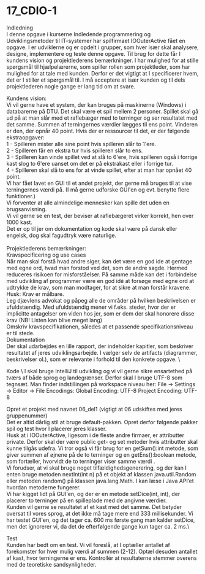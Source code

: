 # 17_CDIO-1
Indledning \
I denne opgave i kurserne Indledende programmering og Udviklingsmetoder til IT-systemer har spilfirmaet IOOuterActive fået en opgave. 
I er udviklerne og er opdelt i grupper, som hver især skal analysere, designe, implementere og teste denne opgave. 
Til brug for dette får I kundens vision og projektlederens bemærkninger. 
I har mulighed for at stille spørgsmål til hjælpelærerne, som spiller rollen som projektleder, som har mulighed for at tale med kunden. 
Derfor er det vigtigt at I specificerer hvem, det er I stiller et spørgsmål til. 
I må acceptere at især kunden og til dels projektlederen nogle gange er lang tid om at svare.

Kundens vision: \
Vi vil gerne have et system, der kan bruges på maskinerne (Windows) i databarerne på DTU. Det skal være et spil mellem 2 personer. Spillet skal gå ud på at man slår med et raflebæger med to terninger og ser resultatet med det samme. Summen af terningernes værdier lægges til ens point. Vinderen er den, der opnår 40 point. Hvis der er ressourcer til det, er der følgende ekstraopgaver: \
1 - Spilleren mister alle sine point hvis spilleren slår to 1'ere. \
2 - Spilleren får en ekstra tur hvis spilleren slår to ens.\
3 - Spilleren kan vinde spillet ved at slå to 6'ere, hvis spilleren også i forrige kast slog to 6'ere uanset om det er på ekstrakast eller i forrige tur.\
4 - Spilleren skal slå to ens for at vinde spillet, efter at man har opnået 40 point.\
Vi har fået lavet en GUI til et andet projekt, der gerne må bruges til at vise terningernes værdi på. 
(I må gerne udforske GUI'en og evt. benytte flere funktioner.)\
Vi forventer at alle almindelige mennesker kan spille det uden en brugsanvisning.\
Vi vil gerne se en test, der beviser at raflebægeret virker korrekt, hen over 1000 kast.\
Det er op til jer om dokumentation og kode skal være på dansk eller engelsk, dog skal fagudtryk være naturlige.\
\
Projektlederens bemærkninger:\
Kravspecificering og use cases\
Når man skal forstå hvad andre siger, kan det være en god ide at gentage med egne ord, hvad man forstod ved det, som de andre sagde. 
Hermed reduceres risikoen for misforståelser. 
På samme måde kan det i forbindelse med udvikling af programmer være en god idé at forsøge med egne ord at udtrykke de krav, som man modtager, for at sikre at man forstår kravene.\
Husk: Krav er målbare.\
Leg djævlens advokat og påpeg alle de områder på hvilken beskrivelsen er ufuldstændig. 
Med ufuldstændig mener vi f.eks. steder, hvor der er implicitte antagelser om viden hos jer, som er dem der skal honorere disse krav (NB! Listen kan blive meget lang)\
Omskriv kravspecifikationen, således at et passende specifikationsniveau er til stede.
\
Dokumentation \
Der skal udarbejdes en lille rapport, der indeholder kapitler, som beskriver resultatet af jeres udviklingsarbejde. 
I vælger selv de artifacts (diagrammer, beskrivelser ol.), som er  relevante i forhold til den konkrete opgave. \

Kode \ 
I skal bruge IntelliJ til udvikling og vi vil gerne sikre ensartethed på tværs af både sprog og landegrænser. Derfor skal I bruge UTF-8 som tegnsæt. Man finder indstillingen på workspace niveau her:
 File -> Settings -> Editor -> File Encodings:
Global Encoding: UTF-8
Project Encoding: UTF-8

Opret et projekt med navnet 06_del1 (vigtigt at 06 udskiftes med jeres gruppenummer)\
Det er altid dårlig stil at bruge default-pakken. Opret derfor følgende pakker spil og test hvor I placerer jeres klasser.\
Husk at i IOOuterActive, ligesom i de fleste andre firmaer, er attributter private. Derfor skal der være public get- og set metoder hvis attributter skal kunne tilgås udefra. Vi tror også vi får brug for en getSum():int metode, som giver summen af øjnene på de to terninger og en getEns():boolean metode, som fortæller, hvorvidt de to terninger viser samme værdi .\
Vi forudser, at vi skal bruge noget tilfældighedsgenerering, og der kan I enten bruge metoden nextInt(int n) på et objekt af klassen java.util.Random eller metoden random() på klassen java.lang.Math. I kan læse i Java API’et hvordan metoderne fungerer.\
Vi har kigget lidt på GUI'en, og der er en metode setDice(int, int), der placerer to terninger på en spilleplade med de angivne værdier.\
Kunden vil gerne se resultatet af et kast med det samme. Det betyder oversat til vores sprog, at det ikke må tage mere end 333 millisekunder. Vi har testet GUI'en, og det tager ca. 600 ms første gang man kalder setDice, men det ignorerer vi, da det de efterfølgende gange kun tager ca. 2 ms.\ 

Test\
Kunden har bedt om en test. 
Vi vil foreslå, at I optæller antallet af forekomster for hver mulig værdi af summen (2-12). 
Optæl desuden antallet af kast, hvor terningerne er ens. 
Kontrollér at resultaterne stemmer overens med de teoretiske sandsynligheder.
